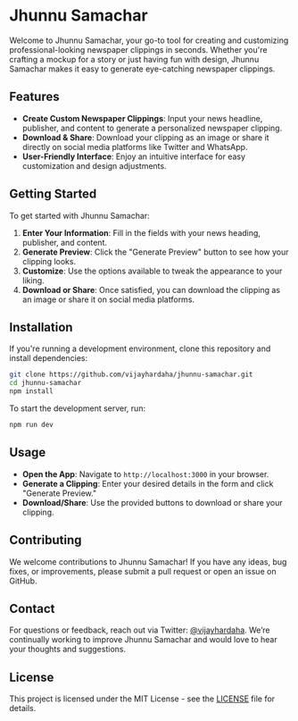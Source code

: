 # Jhunnu Samachar

Welcome to Jhunnu Samachar, your go-to tool for creating and customizing professional-looking newspaper clippings in seconds. Whether you're crafting a mockup for a story or just having fun with design, Jhunnu Samachar makes it easy to generate eye-catching newspaper clippings.

## Features

- **Create Custom Newspaper Clippings**: Input your news headline, publisher, and content to generate a personalized newspaper clipping.
- **Download & Share**: Download your clipping as an image or share it directly on social media platforms like Twitter and WhatsApp.
- **User-Friendly Interface**: Enjoy an intuitive interface for easy customization and design adjustments.

## Getting Started

To get started with Jhunnu Samachar:

1. **Enter Your Information**: Fill in the fields with your news heading, publisher, and content.
2. **Generate Preview**: Click the "Generate Preview" button to see how your clipping looks.
3. **Customize**: Use the options available to tweak the appearance to your liking.
4. **Download or Share**: Once satisfied, you can download the clipping as an image or share it on social media platforms.

## Installation

If you're running a development environment, clone this repository and install dependencies:

```bash
git clone https://github.com/vijayhardaha/jhunnu-samachar.git
cd jhunnu-samachar
npm install
```

To start the development server, run:

```bash
npm run dev
```

## Usage

- **Open the App**: Navigate to `http://localhost:3000` in your browser.
- **Generate a Clipping**: Enter your desired details in the form and click "Generate Preview."
- **Download/Share**: Use the provided buttons to download or share your clipping.

## Contributing

We welcome contributions to Jhunnu Samachar! If you have any ideas, bug fixes, or improvements, please submit a pull request or open an issue on GitHub.

## Contact

For questions or feedback, reach out via Twitter: [@vijayhardaha](https://twitter.com/vijayhardaha). We’re continually working to improve Jhunnu Samachar and would love to hear your thoughts and suggestions.

## License

This project is licensed under the MIT License - see the [LICENSE](LICENSE) file for details.
